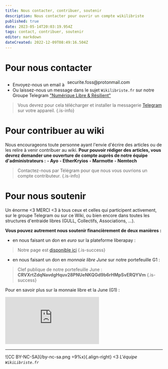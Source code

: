 ```yaml
---
title: Nous contacter, contribuer, soutenir
description: Nous contacter pour ouvrir un compte wikilibriste
published: true
date: 2023-05-14T20:03:19.954Z
tags: contact, contribuer, soutenir
editor: markdown
dateCreated: 2022-12-09T08:49:16.504Z
---
```


# Pour nous contacter

- Envoyez-nous un email à ![contact](/images/mail-contact.jpg)
- Ou laissez-nous un message dans le sujet `Wikilibriste.fr` sur notre Groupe Telegram ["Numérique Libre & Résilient"](https://t.me/securite_informatique_libre)
> Vous devrez pour cela télécharger et installer la messagerie [Telegram](https://telegram.org/) sur votre appareil.
{.is-info}

# Pour contribuer au wiki

Nous encourageons toute personne ayant l'envie d'écrire des articles ou de les relire à venir contribuer au wiki.
**Pour pouvoir rédiger des articles, vous devrez demander une ouverture de compte auprès de notre équipe d'administrateurs :**
**-   Ayo**
**-   EtherKryios**
**-   Marmotte**
**-   Nemtech**

> Contactez-nous par Télégram pour que nous vous ouvrions un compte contributeur.
{.is-info}

# Pour nous soutenir

Un énorme <3 MERCI <3 à tous ceux et celles qui participent activement, sur le groupe Telegram ou sur ce Wiki, ou bien encore dans toutes les structures d'entraide libres (GULL, Collectifs, Associations, ...). 

**Vous pouvez autrement nous soutenir financièrement de deux manières :**
- en nous faisant un don en *euro* sur la plateforme liberapay :
> Notre page est [disponible ici](https://fr.liberapay.com/wikilibriste/)
{.is-success}

- en nous faisant un don en *monnaie libre June* sur notre portefeuille G1 :

> Clef publique de notre portefeuille June :
> **CRVXrtZdqNavdgHquv28PNUeNKQGd9b6rHMpSvERQYVm**
{.is-success}

Pour en savoir plus sur la monnaie libre et la June (G1) :
<iframe class="frame-style" title="La June, introduction à la monnaie libre" src="https://yewtu.be/embed/P_4F7X9XZxA?t=1" allow="fullscreen; accelerometer; encrypted-media; gyroscope; picture-in-picture" sandbox="allow-same-origin allow-scripts allow-popups" frameborder="0"></iframe>

---
![CC BY-NC-SA](/by-nc-sa.png =9%x){.align-right} <3 *L'équipe `WikiLibriste.fr`*